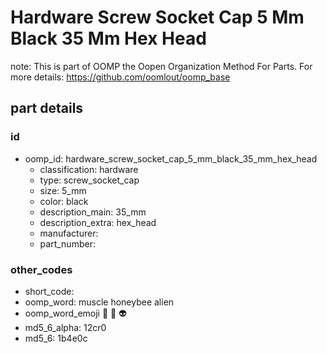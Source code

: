 # Hardware Screw Socket Cap 5 Mm Black 35 Mm Hex Head  

note: This is part of OOMP the Oopen Organization Method For Parts. For more details: https://github.com/oomlout/oomp_base

##  part details





### id
* oomp_id: hardware_screw_socket_cap_5_mm_black_35_mm_hex_head
  * classification: hardware
  * type: screw_socket_cap
  * size: 5_mm
  * color: black
  * description_main: 35_mm
  * description_extra: hex_head
  * manufacturer: 
  * part_number: 

### other_codes
* short_code: 
* oomp_word: muscle honeybee alien
* oomp_word_emoji :muscle: :honeybee: :alien:
* md5_6_alpha: 12cr0
* md5_6: 1b4e0c